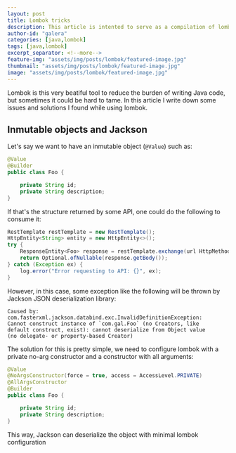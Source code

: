 ```yaml
---
layout: post
title: Lombok tricks
description: This article is intented to serve as a compilation of lombok tricks and useful techniques I have found using lombok
author-id: "galera"
categories: [java,lombok]
tags: [java,lombok]
excerpt_separator: <!--more-->
feature-img: "assets/img/posts/lombok/featured-image.jpg"
thumbnail: "assets/img/posts/lombok/featured-image.jpg"
image: "assets/img/posts/lombok/featured-image.jpg"
---
```


<p>
Lombok is this very beatiful tool to reduce the burden of writing Java code, but sometimes it could 
be hard to tame. In this article I write down some issues and solutions I found while using lombok.
</p>
<p><!--more--></p>

<h2>Inmutable objects and Jackson</h2>

Let's say we want to have an inmutable object (`@Value`) such as:

```java
@Value
@Builder
public class Foo {

    private String id;
    private String description;
}
```

If that's the structure returned by some API, one could do the following to consume it:

```java
RestTemplate restTemplate = new RestTemplate();
HttpEntity<String> entity = new HttpEntity<>();
try {
    ResponseEntity<Foo> response = restTemplate.exchange(url HttpMethod.GET, entity,Foo.class);
    return Optional.ofNullable(response.getBody());
} catch (Exception ex) {
    log.error("Error requesting to API: {}", ex);
}
```

However, in this case, some exception like the following will be thrown by Jackson JSON deserialization library:

```
Caused by: com.fasterxml.jackson.databind.exc.InvalidDefinitionException: 
Cannot construct instance of `com.gal.Foo` (no Creators, like 
default construct, exist): cannot deserialize from Object value 
(no delegate- or property-based Creator)
```

The solution for this is pretty simple, we need to configure lombok with a private no-arg constructor and a constructor with all arguments:

```java
@Value
@NoArgsConstructor(force = true, access = AccessLevel.PRIVATE)
@AllArgsConstructor
@Builder
public class Foo {

    private String id;
    private String description;
}
```

This way, Jackson can deserialize the object with minimal lombok configuration